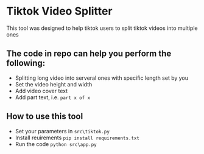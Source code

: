 # Tiktok Video Splitter

This tool was designed to help tiktok users to split tiktok videos into multiple ones

## The code in repo can help you perform the following: 

- Splitting long video into serveral ones with specific length set by you
- Set the video height and width 
- Add video cover text
- Add part text, i.e. `part x of x` 

## How to use this tool

- Set your parameters in `src\tiktok.py`
- Install reuirements `pip install requirements.txt`
- Run the code `python src\app.py`

